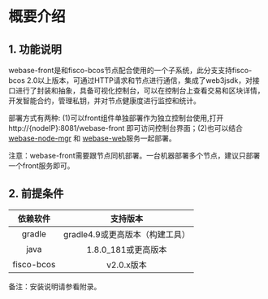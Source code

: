 # 概要介绍

## 1. 功能说明
webase-front是和fisco-bcos节点配合使用的一个子系统，此分支支持fisco-bcos 2.0以上版本，可通过HTTP请求和节点进行通信，集成了web3jsdk，对接口进行了封装和抽象，具备可视化控制台，可以在控制台上查看交易和区块详情，开发智能合约，管理私钥，并对节点健康度进行监控和统计。 

   部署方式有两种: (1)可以front组件单独部署作为独立控制台使用,打开http://{nodeIP}:8081/webase-front 即可访问控制台界面；(2)也可以结合[webase-node-mgr](https://github.com/WeBankFinTech/webase-node-mgr) 和 [webase-web](https://github.com/WeBankFinTech/webase-web)服务一起部署。

 注意：webase-front需要跟节点同机部署。一台机器部署多个节点，建议只部署一个front服务即可。

## 2. 前提条件

| 依赖软件 | 支持版本 |
| :-: | :-: |
| gradle | gradle4.9或更高版本（构建工具） |
| java | 1.8.0_181或更高版本|
| fisco-bcos | v2.0.x版本 |

备注：安装说明请参看附录。
